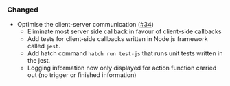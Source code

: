 <!--
A new scriv changelog fragment.

Uncomment the section that is right (remove the HTML comment wrapper).
-->

<!--
### Removed

- A bullet item for the Removed category.

-->
<!--
### Added

- A bullet item for the Added category.

-->

### Changed

- Optimise the client-server communication ([#34](https://github.com/mckinsey/vizro/pull/34))
  - Eliminate most server side callback in favour of client-side callbacks
  - Add tests for client-side callbacks written in Node.js framework called `jest`.
  - Add hatch command `hatch run test-js` that runs unit tests written in the jest.
  - Logging information now only displayed for action function carried out (no trigger or finished information)

<!--
### Deprecated

- A bullet item for the Deprecated category.

-->
<!--
### Fixed

- A bullet item for the Fixed category.

-->
<!--
### Security

- A bullet item for the Security category.

-->
